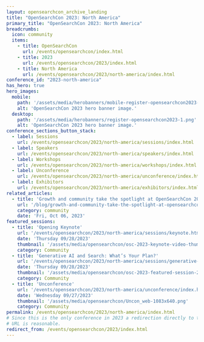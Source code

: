 ```yaml
---
layout: opensearchcon_archive_landing
title: "OpenSearchCon 2023: North America"
primary_title: "OpenSearchCon 2023: North America"
breadcrumbs:
  icon: community
  items:
    - title: OpenSearchCon
      url: /events/opensearchcon/index.html
    - title: 2023
      url: /events/opensearchcon/2023/index.html
    - title: North America
      url: /events/opensearchcon/2023/north-america/index.html
conference_id: "2023-north-america"
has_hero: true
hero_images:
  mobile: 
    path: '/assets/media/herobanners/mobile-register-opensearchcon2023-1.png'
    alt: 'OpenSearchCon 2023 hero banner image.'
  desktop: 
    path: '/assets/media/herobanners/register-opensearchcon2023-1.png'
    alt: 'OpenSearchCon 2023 hero banner image.'
conference_sections_button_stack:
  - label: Sessions
    url: /events/opensearchcon/2023/north-america/sessions/index.html
  - label: Speakers
    url: /events/opensearchcon/2023/north-america/speakers/index.html
  - label: Workshops
    url: /events/opensearchcon/2023/north-america/workshops/index.html
  - label: Unconference
    url: /events/opensearchcon/2023/north-america/unconference/index.html
  - label: Exhibitors
    url: /events/opensearchcon/2023/north-america/exhibitors/index.html
related_articles:
  - title: 'Growth and community take the spotlight at OpenSearchCon 2023'
    url: '/blog/growth-and-community-take-the-spotlight-at-opensearchcon-2023/'
    category: community
    date: 'Fri, Oct 06, 2023'
featured_sessions:
  - title: 'Opening Keynote'
    url: '/events/opensearchcon/2023/north-america/sessions/keynote.html'
    date: 'Thursday 09/28/2023'
    thumbnail: '/assets/media/opensearchcon/osc-2023-keynote-video-thumbnail.png'
    category: Community
  - title: 'Generative AI and Search: What’s Your Plan?'
    url: '/events/opensearchcon/2023/north-america/sessions/generative-ai-and-search-whats-your-plan.html'
    date: 'Thursday 09/28/2023'
    thumbnail: '/assets/media/opensearchcon/osc-2023-featured-session-2-thumbnail.png'
    category: Community
  - title: 'Unconference'
    url: '/events/opensearchcon/2023/north-america/unconference/index.html'
    date: 'Wednesday 09/27/2023'
    thumbnail: '/assets/media/opensearchcon/Uncon_web-1083x640.png'
    category: Community
permalink: /events/opensearchcon/2023/north-america/index.html
# Since this is the only conference in 2023 a redirection directly to this one from the /../2023/
# URL is reasonable.
redirect_from: /events/opensearchcon/2023/index.html
---
```

